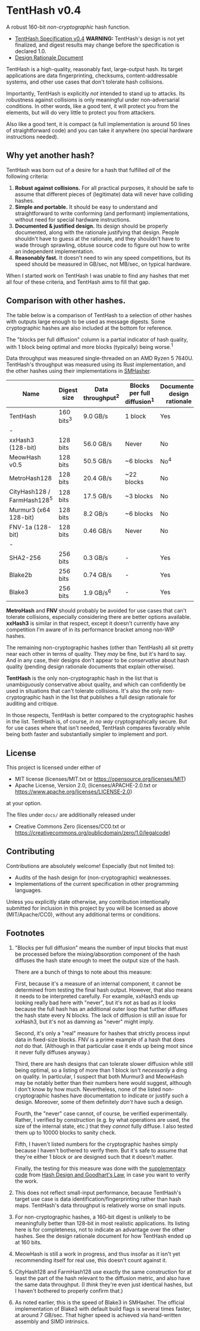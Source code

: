 # TentHash v0.4

A robust 160-bit *non-cryptographic* hash function.

- [TentHash Specification v0.4](docs/specification.md) **WARNING:** TentHash's design is not yet finalized, and digest results may change before the specification is declared 1.0.
- [Design Rationale Document](docs/design_rationale.md)

TentHash is a high-quality, reasonably fast, large-output hash.  Its target applications are data fingerprinting, checksums, content-addressable systems, and other use cases that don't tolerate hash collisions.

Importantly, TentHash is explicitly *not* intended to stand up to attacks.  Its robustness against collisions is only meaningful under non-adversarial conditions.  In other words, like a good tent, it will protect you from the elements, but will do very little to protect you from attackers.

Also like a good tent, it is compact (a full implementation is around 50 lines of straightforward code) and you can take it anywhere (no special hardware instructions needed).


## Why yet another hash?

TentHash was born out of a desire for a hash that fulfilled *all* of the following criteria:

1. **Robust against collisions.**  For all practical purposes, it should be safe to assume that different pieces of (legitimate) data will never have colliding hashes.
2. **Simple and portable.**  It should be easy to understand and straightforward to write conforming (and performant) implementations, without need for special hardware instructions.
3. **Documented & justified design.**  Its design should be properly documented, along with the rationale justifying that design.  People shouldn't have to guess at the rationale, and they shouldn't have to wade through sprawling, obtuse source code to figure out how to write an independent implementation.
4. **Reasonably fast.**  It doesn't need to win any speed competitions, but its speed should be measured in GB/sec, not MB/sec, on typical hardware.

When I started work on TentHash I was unable to find any hashes that met all four of these criteria, and TentHash aims to fill that gap.


## Comparison with other hashes.

The table below is a comparison of TentHash to a selection of other hashes with outputs large enough to be used as message digests.  Some cryptographic hashes are also included at the bottom for reference.

The "blocks per full diffusion" column is a partial indicator of hash quality, with 1 block being optimal and more blocks (typically) being worse.<sup>1</sup>

Data throughput was measured single-threaded on an AMD Ryzen 5 7640U.  TentHash's throughput was measured using its Rust implementation, and the other hashes using their implementations in [SMHasher](https://github.com/rurban/smhasher).

| Name                                  | Digest size          | Data throughput<sup>2</sup> | Blocks per full diffusion<sup>1</sup> | Documented design rationale |
|---------------------------------------|----------------------|-----------------------------|---------------------------------------|-----------------------------|
| TentHash                              | 160 bits<sup>3</sup> | 9.0 GB/s                    | 1 block                               | Yes                         |
| -                                     |                      |                             |                                       |                             |
| xxHash3 (128-bit)                     | 128 bits             | 56.0 GB/s                   | Never                                 | No                          |
| MeowHash v0.5                         | 128 bits             | 50.5 GB/s                   | ~6 blocks                             | No<sup>4</sup>              |
| MetroHash128                          | 128 bits             | 20.4 GB/s                   | ~22 blocks                            | No                          |
| CityHash128 / FarmHash128<sup>5</sup> | 128 bits             | 17.5 GB/s                   | ~3 blocks                             | No                          |
| Murmur3 (x64 128-bit)                 | 128 bits             | 8.2 GB/s                    | ~6 blocks                             | No                          |
| FNV-1a (128-bit)                      | 128 bits             | 0.46 GB/s                   | Never                                 | No                          |
| -                                     |                      |                             |                                       |                             |
| SHA2-256                              | 256 bits             | 0.3 GB/s                    | -                                     | Yes                         |
| Blake2b                               | 256 bits             | 0.74 GB/s                   | -                                     | Yes                         |
| Blake3                                | 256 bits             | 1.9 GB/s<sup>6</sup>                    | -                                     | Yes                         |

**MetroHash** and **FNV** should probably be avoided for use cases that can't tolerate collisions, especially considering there are better options available.  **xxHash3** is similar in that respect, except it doesn't currently have any competition I'm aware of in its performance bracket among non-WIP hashes.

The remaining non-cryptographic hashes (other than TentHash) all sit pretty near each other in terms of quality.  They *may* be fine, but it's hard to say.  And in any case, their designs don't appear to be *conservative* about hash quality (pending design rationale documents that explain otherwise).

**TentHash** is the only non-cryptographic hash in the list that is unambiguously conservative about quality, and which can confidently be used in situations that can't tolerate collisions.  It's also the only non-cryptographic hash in the list that publishes a full design rationale for auditing and critique.

In those respects, TentHash is better compared to the cryptographic hashes in the list.  TentHash is, of course, *in no way* cryptographically secure.  But for use cases where that isn't needed, TentHash compares favorably while being both faster and substantially simpler to implement and port.


## License

This project is licensed under either of

* MIT license (licenses/MIT.txt or https://opensource.org/licenses/MIT)
* Apache License, Version 2.0, (licenses/APACHE-2.0.txt or https://www.apache.org/licenses/LICENSE-2.0)

at your option.

The files under `docs/` are additionally released under

* Creative Commons Zero (licenses/CC0.txt or https://creativecommons.org/publicdomain/zero/1.0/legalcode)


## Contributing

Contributions are absolutely welcome!  Especially (but not limited to):

* Audits of the hash design for (non-cryptographic) weaknesses.
* Implementations of the current specification in other programming languages.

Unless you explicitly state otherwise, any contribution intentionally submitted for inclusion in this project by you will be licensed as above (MIT/Apache/CC0), without any additional terms or conditions.


## Footnotes

1. "Blocks per full diffusion" means the number of input blocks that must be processed before the mixing/absorption component of the hash diffuses the hash state enough to meet the output size of the hash.

   There are a bunch of things to note about this measure:

   First, because it's a measure of an internal component, it cannot be determined from testing the final hash output.  However, that also means it needs to be interpreted carefully.  For example, xxHash3 ends up looking really bad here with "never", but it's not as bad as it looks because the full hash has an additional outer loop that further diffuses the hash state every N blocks.  The lack of diffusion is still an issue for xxHash3, but it's not as damning as "never" might imply.

   Second, it's only a "real" measure for hashes that strictly process input data in fixed-size blocks.  FNV is a prime example of a hash that does *not* do that.  (Although in that particular case it ends up being moot since it never fully diffuses anyway.)

   Third, there are hash designs that can tolerate slower diffusion while still being optimal, so a listing of more than 1 block isn't *necessarily* a ding on quality.  In particular, I suspect that both Murmur3 and MeowHash may be notably better than their numbers here would suggest, although I don't know by how much.  Nevertheless, none of the listed non-cryptographic hashes have documentation to indicate or justify such a design.  Moreover, some of them definitely *don't* have such a design.

   Fourth, the "never" case cannot, of course, be verified experimentally.  Rather, I verified by construction (e.g. by what operations are used, the size of the internal state, etc.) that they *cannot* fully diffuse.  I also tested them up to 10000 blocks to sanity check.

   Fifth, I haven't listed numbers for the cryptographic hashes simply because I haven't bothered to verify them.  But it's safe to assume that they're either 1 block or are designed such that it doesn't matter.

   Finally, the testing for this measure was done with the [supplementary code](https://github.com/cessen/goodhart_hash_supplemental) from [Hash Design and Goodhart's Law](https://blog.cessen.com/post/2024_07_10_hash_design_and_goodharts_law), in case you want to verify the work.

2. This does not reflect small-input performance, because TentHash's target use case is data identification/fingerprinting rather than hash maps.  TentHash's data throughput is relatively worse on small inputs.

3. For non-cryptographic hashes, a 160-bit digest is unlikely to be meaningfully better than 128-bit in most realistic applications.  Its listing here is for completeness, not to indicate an advantage over the other hashes.  See the design rationale document for how TentHash ended up at 160 bits.

4. MeowHash is still a work in progress, and thus insofar as it isn't yet recommending itself for real use, this doesn't count against it.

5. CityHash128 and FarmHash128 use exactly the same construction for at least the part of the hash relevant to the diffusion metric, and also have the same data throughput.  (I *think* they're even just identical hashes, but I haven't bothered to properly confirm that.)

6. As noted earlier, this is the speed of Blake3 in SMHasher.  The official implementation of Blake3 with default build flags is several times faster, at around 7 GB/sec.  That higher speed is achieved via hand-written assembly and SIMD intrinsics.